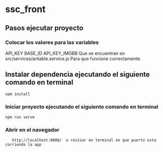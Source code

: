 # ssc_front

## Pasos ejecutar proyecto

### Colocar los valores para las variables 
 API_KEY
 BASE_ID
 API_KEY_IMGBB
Que se encuentran en src/services/aritable.service.js
Para que funcione correctamente.

## Instalar dependencia ejecutando el siguiente comando en terminal
```
npm install
```

### Iniciar proyecto ejecutando el siguiente comando en terminal
```
npm run serve
```
### Abrir en el navegador
```
   http://localhost:8080/  o revisar en terminal en que puerto esta corriendo la app
```